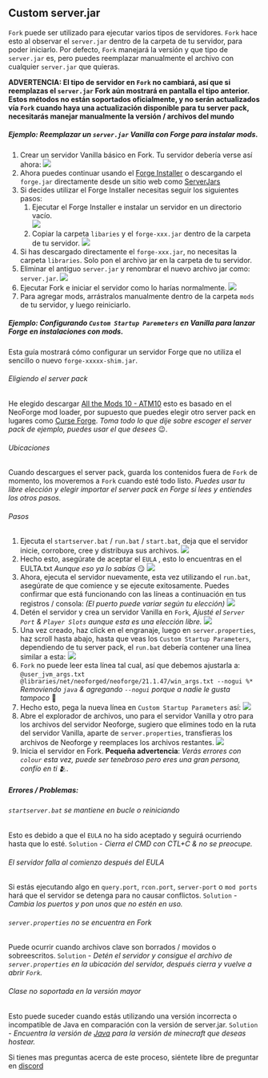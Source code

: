 ## Custom server.jar

`Fork` puede ser utilizado para ejecutar varios tipos de servidores. `Fork` hace esto al observar el `server.jar` dentro de la carpeta de tu servidor, para poder iniciarlo. Por defecto, `Fork` manejará la versión y que  tipo de `server.jar` es, pero puedes reemplazar manualmente el archivo con cualquier `server.jar` que quieras.

**ADVERTENCIA: El tipo de servidor en `Fork` no cambiará, así que si reemplazas el `server.jar` Fork aún mostrará en pantalla el tipo anterior. Estos métodos no están soportados oficialmente, y no serán actualizados vía `Fork` cuando haya una actualización disponible para tu server pack, necesitarás manejar manualmente la versión / archivos del mundo**

##### Ejemplo: Reemplazar un `server.jar` Vanilla con Forge para instalar mods.
1. Crear un servidor Vanilla básico en Fork. Tu servidor debería verse así ahora:
![](/data/docs/screenshots/customJar1.png)
2. Ahora puedes continuar usando el [Forge Installer](https://files.minecraftforge.net/net/minecraftforge/forge/) o descargando el `forge.jar` directamente desde un sitio web como [ServerJars](https://serverjars.com/#modded)
3. Si decides utilizar el Forge Installer necesitas seguir los siguientes pasos:
   1. Ejecutar el Forge Installer e instalar un servidor en un directorio vacío.  
      ![](/data/docs/screenshots/customJar2.png)
   2. Copiar la carpeta `libaries` y el `forge-xxx.jar` dentro de la carpeta de tu servidor.
      ![](/data/docs/screenshots/customJar3.png)
4. Si has descargado directamente el `forge-xxx.jar`, no necesitas la carpeta `libraries`. Solo pon el archivo jar en la carpeta de tu servidor.
5. Eliminar el antiguo `server.jar` y renombrar el nuevo archivo jar como: `server.jar`.
   ![](/data/docs/screenshots/customJar4.png)
6. Ejecutar Fork e iniciar el servidor como lo harías normalmente.
   ![](/data/docs/screenshots/customJar5.png)
7. Para agregar mods, arrástralos manualmente dentro de la carpeta `mods` de tu servidor, y luego reiniciarlo.
 
##### Ejemplo: Configurando `Custom Startup Paremeters` en Vanilla para lanzar Forge en instalaciones con mods.

Esta guía mostrará cómo configurar un servidor Forge que no utiliza el sencillo o nuevo `forge-xxxxx-shim.jar`.

###### Eligiendo el server pack
He elegido descargar [All the Mods 10 - ATM10]( https://www.curseforge.com/minecraft/modpacks/all-the-mods-10) esto es basado en el NeoForge mod loader, por supuesto que puedes elegir otro server pack en lugares como [Curse Forge](https://www.curseforge.com/minecraft/modpacks/). *Toma todo lo que dije sobre escoger el server pack de ejemplo, puedes usar el que desees* 😉.
###### Ubicaciones
Cuando descargues el server pack, guarda los contenidos fuera de `Fork` de momento, los moveremos a `Fork` cuando esté todo listo. *Puedes usar tu libre elección y elegir importar el server pack en Forge si lees y entiendes los otros pasos.*
###### Pasos
1. Ejecuta el `startserver.bat` / `run.bat` / `start.bat`, deja que el servidor inicie, corrobore, cree y distribuya sus archivos.
   ![](/data/docs/screenshots/CSP1.png)
2. Hecho esto, asegúrate de aceptar el `EULA` , esto lo encuentras en el EULTA.txt *Aunque eso ya lo sabías* 😏
   ![](/data/docs/screenshots/CSP2.png)
3. Ahora, ejecuta el servidor nuevamente, esta vez utilizando el `run.bat`, asegúrate de que comience y se ejecute exitosamente.  Puedes confirmar que está funcionando con las líneas a continuación en tus registros / consola: *(El puerto puede variar según tu elección)*
   ![](/data/docs/screenshots/CSP3.png)
4. Detén el servidor y crea un servidor Vanilla en `Fork`, *Ajusté el `Server Port` & `Player Slots` aunque esta es una elección libre.*
   ![](/data/docs/screenshots/CSP4.png)
5. Una vez creado, haz click en el engranaje, luego en `server.properties`, haz scroll hasta abajo, hasta que veas los `Custom Startup Parameters`, dependiendo de tu server pack, el `run.bat` debería contener una línea similar a esta:
   ![](/data/docs/screenshots/CSP5.png)
6. `Fork` no puede leer esta línea tal cual, así que debemos ajustarla a: 
`@user_jvm_args.txt @libraries/net/neoforged/neoforge/21.1.47/win_args.txt --nogui %*`
*Removiendo `java` & agregando `--nogui` porque a nadie le gusta tampoco* 👏
7. Hecho esto, pega la nueva línea en `Custom Startup Parameters` así:
   ![](/data/docs/screenshots/CSP6.png)
8. Abre el explorador de archivos, uno para el servidor Vanilla y otro para los archivos del servidor Neoforge,  sugiero que elimines todo en la ruta del servidor Vanilla, aparte de `server.properties`, transfieras los archivos de Neoforge y reemplaces los archivos restantes.
   ![](/data/docs/screenshots/CSP7.png)
9. Inicia el servidor en Fork. **Pequeña advertencia**: *Verás errores con `colour` esta vez, puede ser tenebroso pero eres una gran persona, confío en ti* 🫂.

##### Errores / Problemas:
###### `startserver.bat` se mantiene en bucle o reiniciando
Esto es debido a que el `EULA` no ha sido aceptado y seguirá ocurriendo hasta que lo esté. `Solution` - *Cierra el CMD con CTL+C & no se preocupe.*
###### El servidor falla al comienzo después del EULA
Si estás ejecutando algo en `query.port`, `rcon.port`, `server-port` o `mod ports` hará que el servidor se detenga para no causar conflictos. `Solution` - *Cambia los puertos y pon unos que no estén en uso.*
###### `server.properties` no se encuentra en Fork
Puede ocurrir cuando archivos clave son borrados / movidos o sobreescritos. `Solution` - *Detén el servidor y consigue el archivo de `server.properties` en la ubicación del servidor, después cierra y vuelve a abrir `Fork`.*
###### Clase no soportada en la versión mayor
Esto puede suceder cuando estás utilizando una versión incorrecta o incompatible de Java en comparación con la versión de server.jar. `Solution` - *Encuentra la versión de [Java](https://www.oracle.com/java/technologies/downloads/) para la versión de minecraft que deseas hostear.*


Si tienes mas preguntas acerca de este proceso, siéntete libre de preguntar en [discord]( https://discord.fork.gg/)
<!--- Translated by Supraim --->